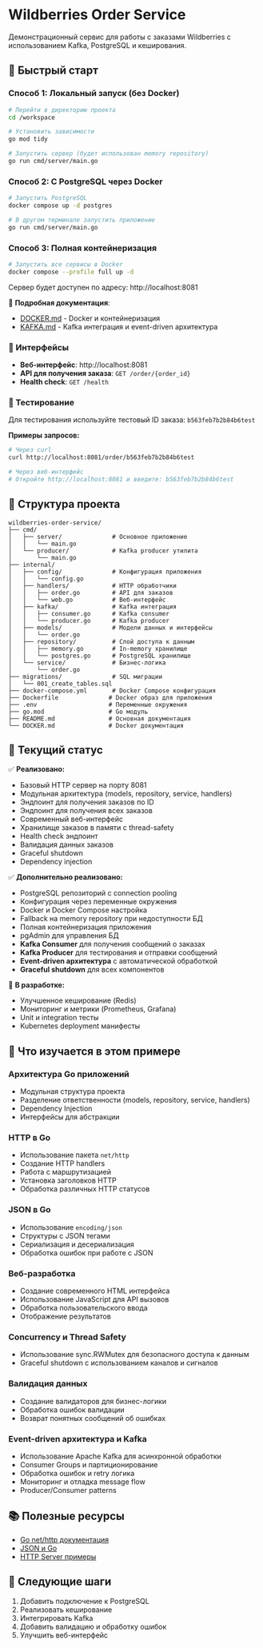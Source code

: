 # Wildberries Order Service

Демонстрационный сервис для работы с заказами Wildberries с использованием Kafka, PostgreSQL и кеширования.

## 🚀 Быстрый старт

### Способ 1: Локальный запуск (без Docker)

```bash
# Перейти в директорию проекта
cd /workspace

# Установить зависимости
go mod tidy

# Запустить сервер (будет использован memory repository)
go run cmd/server/main.go
```

### Способ 2: С PostgreSQL через Docker

```bash
# Запустить PostgreSQL
docker compose up -d postgres

# В другом терминале запустить приложение
go run cmd/server/main.go
```

### Способ 3: Полная контейнеризация

```bash
# Запустить все сервисы в Docker
docker compose --profile full up -d
```

Сервер будет доступен по адресу: http://localhost:8081

📖 **Подробная документация**:
- [DOCKER.md](DOCKER.md) - Docker и контейнеризация
- [KAFKA.md](KAFKA.md) - Kafka интеграция и event-driven архитектура

### 📱 Интерфейсы

- **Веб-интерфейс**: http://localhost:8081
- **API для получения заказа**: `GET /order/{order_id}`
- **Health check**: `GET /health`

### 🧪 Тестирование

Для тестирования используйте тестовый ID заказа: `b563feb7b2b84b6test`

**Примеры запросов:**

```bash
# Через curl
curl http://localhost:8081/order/b563feb7b2b84b6test

# Через веб-интерфейс
# Откройте http://localhost:8081 и введите: b563feb7b2b84b6test
```

## 📁 Структура проекта

```
wildberries-order-service/
├── cmd/
│   ├── server/              # Основное приложение
│   │   └── main.go
│   └── producer/            # Kafka producer утилита
│       └── main.go
├── internal/
│   ├── config/              # Конфигурация приложения
│   │   └── config.go
│   ├── handlers/            # HTTP обработчики
│   │   ├── order.go         # API для заказов
│   │   └── web.go           # Веб-интерфейс
│   ├── kafka/               # Kafka интеграция
│   │   ├── consumer.go      # Kafka consumer
│   │   └── producer.go      # Kafka producer
│   ├── models/              # Модели данных и интерфейсы
│   │   └── order.go
│   ├── repository/          # Слой доступа к данным
│   │   ├── memory.go        # In-memory хранилище
│   │   └── postgres.go      # PostgreSQL хранилище
│   └── service/             # Бизнес-логика
│       └── order.go
├── migrations/              # SQL миграции
│   └── 001_create_tables.sql
├── docker-compose.yml       # Docker Compose конфигурация
├── Dockerfile              # Docker образ для приложения
├── .env                    # Переменные окружения
├── go.mod                  # Go модуль
├── README.md               # Основная документация
└── DOCKER.md               # Docker документация
```

## 🎯 Текущий статус

✅ **Реализовано:**
- Базовый HTTP сервер на порту 8081
- Модульная архитектура (models, repository, service, handlers)
- Эндпоинт для получения заказов по ID
- Эндпоинт для получения всех заказов
- Современный веб-интерфейс
- Хранилище заказов в памяти с thread-safety
- Health check эндпоинт
- Валидация данных заказов
- Graceful shutdown
- Dependency injection

✅ **Дополнительно реализовано:**
- PostgreSQL репозиторий с connection pooling
- Конфигурация через переменные окружения
- Docker и Docker Compose настройка
- Fallback на memory repository при недоступности БД
- Полная контейнеризация приложения
- pgAdmin для управления БД
- **Kafka Consumer** для получения сообщений о заказах
- **Kafka Producer** для тестирования и отправки сообщений
- **Event-driven архитектура** с автоматической обработкой
- **Graceful shutdown** для всех компонентов

🔄 **В разработке:**
- Улучшенное кеширование (Redis)
- Мониторинг и метрики (Prometheus, Grafana)
- Unit и integration тесты
- Kubernetes deployment манифесты

## 🧠 Что изучается в этом примере

### Архитектура Go приложений
- Модульная структура проекта
- Разделение ответственности (models, repository, service, handlers)
- Dependency Injection
- Интерфейсы для абстракции

### HTTP в Go
- Использование пакета `net/http`
- Создание HTTP handlers
- Работа с маршрутизацией
- Установка заголовков HTTP
- Обработка различных HTTP статусов

### JSON в Go
- Использование `encoding/json`
- Структуры с JSON тегами
- Сериализация и десериализация
- Обработка ошибок при работе с JSON

### Веб-разработка
- Создание современного HTML интерфейса
- Использование JavaScript для API вызовов
- Обработка пользовательского ввода
- Отображение результатов

### Concurrency и Thread Safety
- Использование sync.RWMutex для безопасного доступа к данным
- Graceful shutdown с использованием каналов и сигналов

### Валидация данных
- Создание валидаторов для бизнес-логики
- Обработка ошибок валидации
- Возврат понятных сообщений об ошибках

### Event-driven архитектура и Kafka
- Использование Apache Kafka для асинхронной обработки
- Consumer Groups и партиционирование
- Обработка ошибок и retry логика
- Мониторинг и отладка message flow
- Producer/Consumer patterns

## 📚 Полезные ресурсы

- [Go net/http документация](https://golang.org/pkg/net/http/)
- [JSON и Go](https://golang.org/blog/json)
- [HTTP Server примеры](https://gobyexample.com/http-servers)

## 🔄 Следующие шаги

1. Добавить подключение к PostgreSQL
2. Реализовать кеширование
3. Интегрировать Kafka
4. Добавить валидацию и обработку ошибок
5. Улучшить веб-интерфейс